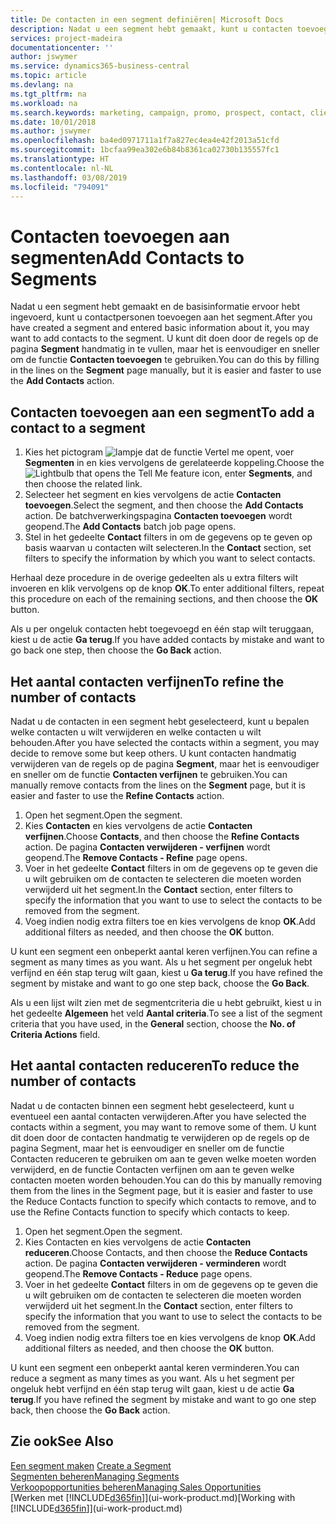 ```yaml
---
title: De contacten in een segment definiëren| Microsoft Docs
description: Nadat u een segment hebt gemaakt, kunt u contacten toevoegen aan het segment, bijvoorbeeld als onderdeel van een marketingcampagne die is gericht op specifieke klanten of cliënten.
services: project-madeira
documentationcenter: ''
author: jswymer
ms.service: dynamics365-business-central
ms.topic: article
ms.devlang: na
ms.tgt_pltfrm: na
ms.workload: na
ms.search.keywords: marketing, campaign, promo, prospect, contact, client, customer
ms.date: 10/01/2018
ms.author: jswymer
ms.openlocfilehash: ba4ed0971711a1f7a827ec4ea4e42f2013a51cfd
ms.sourcegitcommit: 1bcfaa99ea302e6b84b8361ca02730b135557fc1
ms.translationtype: HT
ms.contentlocale: nl-NL
ms.lasthandoff: 03/08/2019
ms.locfileid: "794091"
---
```

# <a name="add-contacts-to-segments"></a><span data-ttu-id="164e3-103">Contacten toevoegen aan segmenten</span><span class="sxs-lookup"><span data-stu-id="164e3-103">Add Contacts to Segments</span></span>
<span data-ttu-id="164e3-104">Nadat u een segment hebt gemaakt en de basisinformatie ervoor hebt ingevoerd, kunt u contactpersonen toevoegen aan het segment.</span><span class="sxs-lookup"><span data-stu-id="164e3-104">After you have created a segment and entered basic information about it, you may want to add contacts to the segment.</span></span> <span data-ttu-id="164e3-105">U kunt dit doen door de regels op de pagina **Segment** handmatig in te vullen, maar het is eenvoudiger en sneller om de functie **Contacten toevoegen** te gebruiken.</span><span class="sxs-lookup"><span data-stu-id="164e3-105">You can do this by filling in the lines on the **Segment** page manually, but it is easier and faster to use the **Add Contacts** action.</span></span>

## <a name="to-add-a-contact-to-a-segment"></a><span data-ttu-id="164e3-106">Contacten toevoegen aan een segment</span><span class="sxs-lookup"><span data-stu-id="164e3-106">To add a contact to a segment</span></span>
1. <span data-ttu-id="164e3-107">Kies het pictogram ![lampje dat de functie Vertel me opent](media/ui-search/search_small.png "Vertel me wat u wilt doen"), voer **Segmenten** in en kies vervolgens de gerelateerde koppeling.</span><span class="sxs-lookup"><span data-stu-id="164e3-107">Choose the ![Lightbulb that opens the Tell Me feature](media/ui-search/search_small.png "Tell me what you want to do") icon, enter **Segments**, and then choose the related link.</span></span>  
2. <span data-ttu-id="164e3-108">Selecteer het segment en kies vervolgens de actie **Contacten toevoegen**.</span><span class="sxs-lookup"><span data-stu-id="164e3-108">Select the segment, and then choose the **Add Contacts** action.</span></span> <span data-ttu-id="164e3-109">De batchverwerkingspagina **Contacten toevoegen** wordt geopend.</span><span class="sxs-lookup"><span data-stu-id="164e3-109">The **Add Contacts** batch job page opens.</span></span>
3. <span data-ttu-id="164e3-110">Stel in het gedeelte **Contact** filters in om de gegevens op te geven op basis waarvan u contacten wilt selecteren.</span><span class="sxs-lookup"><span data-stu-id="164e3-110">In the **Contact** section, set filters to specify the information by which you want to select contacts.</span></span>

<span data-ttu-id="164e3-111">Herhaal deze procedure in de overige gedeelten als u extra filters wilt invoeren en klik vervolgens op de knop **OK**.</span><span class="sxs-lookup"><span data-stu-id="164e3-111">To enter additional filters, repeat this procedure on each of the remaining sections, and then choose the **OK** button.</span></span>

<span data-ttu-id="164e3-112">Als u per ongeluk contacten hebt toegevoegd en één stap wilt teruggaan, kiest u de actie **Ga terug**.</span><span class="sxs-lookup"><span data-stu-id="164e3-112">If you have added contacts by mistake and want to go back one step, then choose the **Go Back** action.</span></span>

## <a name="to-refine-the-number-of-contacts"></a><span data-ttu-id="164e3-113">Het aantal contacten verfijnen</span><span class="sxs-lookup"><span data-stu-id="164e3-113">To refine the number of contacts</span></span>
<span data-ttu-id="164e3-114">Nadat u de contacten in een segment hebt geselecteerd, kunt u bepalen welke contacten u wilt verwijderen en welke contacten u wilt behouden.</span><span class="sxs-lookup"><span data-stu-id="164e3-114">After you have selected the contacts within a segment, you may decide to remove some but keep others.</span></span> <span data-ttu-id="164e3-115">U kunt contacten handmatig verwijderen van de regels op de pagina **Segment**, maar het is eenvoudiger en sneller om de functie **Contacten verfijnen** te gebruiken.</span><span class="sxs-lookup"><span data-stu-id="164e3-115">You can manually remove contacts from the lines on the **Segment** page, but it is easier and faster to use the **Refine Contacts** action.</span></span>

1. <span data-ttu-id="164e3-116">Open het segment.</span><span class="sxs-lookup"><span data-stu-id="164e3-116">Open the segment.</span></span>
2. <span data-ttu-id="164e3-117">Kies **Contacten** en kies vervolgens de actie **Contacten verfijnen**.</span><span class="sxs-lookup"><span data-stu-id="164e3-117">Choose **Contacts**, and then choose the **Refine Contacts** action.</span></span> <span data-ttu-id="164e3-118">De pagina **Contacten verwijderen - verfijnen** wordt geopend.</span><span class="sxs-lookup"><span data-stu-id="164e3-118">The **Remove Contacts - Refine** page opens.</span></span>
3. <span data-ttu-id="164e3-119">Voer in het gedeelte **Contact** filters in om de gegevens op te geven die u wilt gebruiken om de contacten te selecteren die moeten worden verwijderd uit het segment.</span><span class="sxs-lookup"><span data-stu-id="164e3-119">In the **Contact** section, enter filters to specify the information that you want to use to select the contacts to be removed from the segment.</span></span>
4. <span data-ttu-id="164e3-120">Voeg indien nodig extra filters toe en kies vervolgens de knop **OK**.</span><span class="sxs-lookup"><span data-stu-id="164e3-120">Add additional filters as needed, and then choose the **OK** button.</span></span>

<span data-ttu-id="164e3-121">U kunt een segment een onbeperkt aantal keren verfijnen.</span><span class="sxs-lookup"><span data-stu-id="164e3-121">You can refine a segment as many times as you want.</span></span> <span data-ttu-id="164e3-122">Als u het segment per ongeluk hebt verfijnd en één stap terug wilt gaan, kiest u **Ga terug**.</span><span class="sxs-lookup"><span data-stu-id="164e3-122">If you have refined the segment by mistake and want to go one step back, choose the **Go Back**.</span></span>

<span data-ttu-id="164e3-123">Als u een lijst wilt zien met de segmentcriteria die u hebt gebruikt, kiest u in het gedeelte **Algemeen** het veld **Aantal criteria**.</span><span class="sxs-lookup"><span data-stu-id="164e3-123">To see a list of the segment criteria that you have used, in the **General** section, choose the **No. of Criteria Actions** field.</span></span>

## <a name="to-reduce-the-number-of-contacts"></a><span data-ttu-id="164e3-124">Het aantal contacten reduceren</span><span class="sxs-lookup"><span data-stu-id="164e3-124">To reduce the number of contacts</span></span>
<span data-ttu-id="164e3-125">Nadat u de contacten binnen een segment hebt geselecteerd, kunt u eventueel een aantal contacten verwijderen.</span><span class="sxs-lookup"><span data-stu-id="164e3-125">After you have selected the contacts within a segment, you may want to remove some of them.</span></span> <span data-ttu-id="164e3-126">U kunt dit doen door de contacten handmatig te verwijderen op de regels op de pagina Segment, maar het is eenvoudiger en sneller om de functie Contacten reduceren te gebruiken om aan te geven welke moeten worden verwijderd, en de functie Contacten verfijnen om aan te geven welke contacten moeten worden behouden.</span><span class="sxs-lookup"><span data-stu-id="164e3-126">You can do this by manually removing them from the lines in the Segment page, but it is easier and faster to use the Reduce Contacts function to specify which contacts to remove, and to use the Refine Contacts function to specify which contacts to keep.</span></span>

1. <span data-ttu-id="164e3-127">Open het segment.</span><span class="sxs-lookup"><span data-stu-id="164e3-127">Open the segment.</span></span>
2. <span data-ttu-id="164e3-128">Kies Contacten en kies vervolgens de actie **Contacten reduceren**.</span><span class="sxs-lookup"><span data-stu-id="164e3-128">Choose Contacts, and then choose the **Reduce Contacts** action.</span></span> <span data-ttu-id="164e3-129">De pagina **Contacten verwijderen - verminderen** wordt geopend.</span><span class="sxs-lookup"><span data-stu-id="164e3-129">The **Remove Contacts - Reduce** page opens.</span></span>
3. <span data-ttu-id="164e3-130">Voer in het gedeelte **Contact** filters in om de gegevens op te geven die u wilt gebruiken om de contacten te selecteren die moeten worden verwijderd uit het segment.</span><span class="sxs-lookup"><span data-stu-id="164e3-130">In the **Contact** section, enter filters to specify the information that you want to use to select the contacts to be removed from the segment.</span></span>
4. <span data-ttu-id="164e3-131">Voeg indien nodig extra filters toe en kies vervolgens de knop **OK**.</span><span class="sxs-lookup"><span data-stu-id="164e3-131">Add additional filters as needed, and then choose the **OK** button.</span></span>

<span data-ttu-id="164e3-132">U kunt een segment een onbeperkt aantal keren verminderen.</span><span class="sxs-lookup"><span data-stu-id="164e3-132">You can reduce a segment as many times as you want.</span></span> <span data-ttu-id="164e3-133">Als u het segment per ongeluk hebt verfijnd en één stap terug wilt gaan, kiest u de actie **Ga terug**.</span><span class="sxs-lookup"><span data-stu-id="164e3-133">If you have refined the segment by mistake and want to go one step back, then choose the **Go Back** action.</span></span>

## <a name="see-also"></a><span data-ttu-id="164e3-134">Zie ook</span><span class="sxs-lookup"><span data-stu-id="164e3-134">See Also</span></span>
<span data-ttu-id="164e3-135">[Een segment maken](marketing-how-create-segment.md) </span><span class="sxs-lookup"><span data-stu-id="164e3-135">[Create a Segment](marketing-how-create-segment.md) </span></span>  
[<span data-ttu-id="164e3-136">Segmenten beheren</span><span class="sxs-lookup"><span data-stu-id="164e3-136">Managing Segments</span></span>](marketing-segments.md)  
[<span data-ttu-id="164e3-137">Verkoopopportunities beheren</span><span class="sxs-lookup"><span data-stu-id="164e3-137">Managing Sales Opportunities</span></span>](marketing-manage-sales-opportunities.md)  
<span data-ttu-id="164e3-138">[Werken met [!INCLUDE[d365fin](includes/d365fin_md.md)]](ui-work-product.md)</span><span class="sxs-lookup"><span data-stu-id="164e3-138">[Working with [!INCLUDE[d365fin](includes/d365fin_md.md)]](ui-work-product.md)</span></span>  
